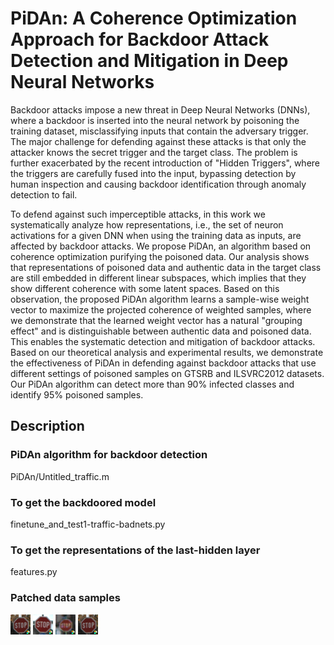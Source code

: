 # PiDAn: A Coherence Optimization Approach for Backdoor Attack Detection and Mitigation in Deep Neural Networks
Backdoor attacks impose a new threat in Deep Neural Networks (DNNs), where a backdoor is inserted into the neural network by poisoning the training dataset, 
misclassifying inputs that contain the adversary trigger. The major challenge for defending against these attacks is that only the attacker knows 
the secret trigger and the target class. The problem is further exacerbated by the recent introduction of "Hidden Triggers", 
where the triggers are carefully fused into the input, bypassing detection by human inspection and causing backdoor identification through 
anomaly detection to fail.

To defend against such imperceptible attacks, in this work we systematically analyze how representations, i.e., the set of neuron activations for 
a given DNN when using the training data as inputs, are affected by backdoor attacks. We propose PiDAn, an algorithm based on 
coherence optimization purifying the poisoned data. Our analysis shows that representations of poisoned data and authentic data in the target class 
are still embedded in different linear subspaces, which implies that they show different coherence with some latent spaces. Based on this observation, 
the proposed PiDAn algorithm learns a sample-wise weight vector to maximize the projected coherence of weighted samples, where we demonstrate that 
the learned weight vector has a natural "grouping effect" and is distinguishable between authentic data and poisoned data. This enables the systematic 
detection and mitigation of backdoor attacks. Based on our theoretical analysis and experimental results, we demonstrate the effectiveness of PiDAn 
in defending against backdoor attacks that use different settings of poisoned samples on GTSRB and ILSVRC2012 datasets. Our PiDAn algorithm can detect 
more than 90\% infected classes and identify 95\% poisoned samples.

## Description

### PiDAn algorithm for backdoor detection
PiDAn/Untitled_traffic.m

### To get the backdoored model
finetune_and_test1-traffic-badnets.py

### To get the representations of the last-hidden layer
features.py

### Patched data samples
![Algorithm schema](./images/badnet_00014_00019_00016_epoch_8100024.png)
![Algorithm schema](./images/badnet_00014_00006_00021_epoch_0700028.png)
![Algorithm schema](./images/badnet_00014_00009_00003_epoch_8200037.png)
![Algorithm schema](./images/badnet_00014_00019_00016_epoch_8100024.png)
